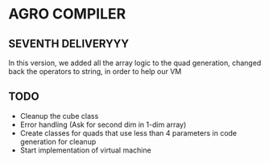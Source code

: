 # AGRO COMPILER

## SEVENTH DELIVERYYY

In this version, we added all the array logic to the quad generation, changed back the operators to string, in order to help our VM



## TODO
* Cleanup the cube class
* Error handling (Ask for second dim in 1-dim array)
* Create classes for quads that use less than 4 parameters in code generation for cleanup
* Start implementation of virtual machine
